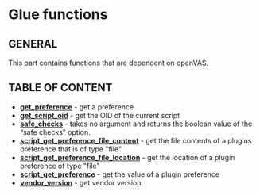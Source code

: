 # Glue functions

## GENERAL

This part contains functions that are dependent on openVAS.

## TABLE OF CONTENT

- **[get_preference](get_preference.md)** - get a preference
- **[get_script_oid](get_script_oid.md)** - get the OID of the current script
- **[safe_checks](safe_checks.md)** - takes no argument and returns the boolean value of the “safe checks” option.
- **[script_get_preference_file_content](script_get_preference_file_content.md)** - get the file contents of a plugins preference that is of type "file"
- **[script_get_preference_file_location](script_get_preference_file_location.md)** - get the location of a plugin preference of type "file"
- **[script_get_preference](script_get_preference.md)** - get the value of a plugin preference
- **[vendor_version](vendor_version.md)** - get vendor version
